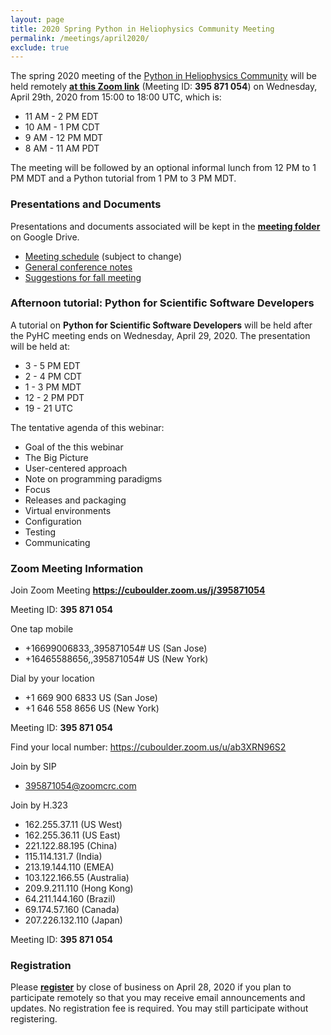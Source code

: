 ```yaml
---
layout: page
title: 2020 Spring Python in Heliophysics Community Meeting
permalink: /meetings/april2020/
exclude: true
---
```


The spring 2020 meeting of the [Python in Heliophysics Community](http://heliopython.org) will be held remotely [**at this Zoom link**](https://cuboulder.zoom.us/j/395871054) (Meeting ID: **395 871 054**) on Wednesday, April 29th, 2020 from 15:00 to 18:00 UTC, which is:

 - 11 AM - 2 PM EDT
 - 10 AM - 1 PM CDT
 - 9 AM - 12 PM MDT
 - 8 AM - 11 AM PDT

The meeting will be followed by an optional informal lunch from 12 PM to 1 PM MDT and a Python tutorial from 1 PM to 3 PM MDT.

### Presentations and Documents

Presentations and documents associated will be kept in the [**meeting folder**](https://drive.google.com/drive/u/0/folders/1vONfB6hf0y-VVOPj1748R3U9agFyq0iV) on Google Drive.

 - [Meeting schedule](https://docs.google.com/spreadsheets/d/1fyTCmJfMqvym0u1t_y6HZTHWXkiTtnqPwGSo6e_xFtc/edit?usp=sharing) (subject to change)
 - [General conference notes](https://docs.google.com/document/d/1XVEM2vrlMf1yQPPy5W05WoGh_VDVSU-o-UVZvE-AVFM/edit?usp=sharing)
 - [Suggestions for fall meeting](https://docs.google.com/document/d/1HSxxnsc-a8vxd8Xc17t2o2jeKba9sLkZcq5sbIaFLkc/edit?usp=sharing)

### Afternoon tutorial: Python for Scientific Software Developers

A tutorial on **Python for Scientific Software Developers** will be held after the PyHC meeting ends on Wednesday, April 29, 2020.  The presentation will be held at: 

 - 3 - 5 PM EDT
 - 2 - 4 PM CDT
 - 1 - 3 PM MDT
 - 12 - 2 PM PDT
 - 19 - 21 UTC

The tentative agenda of this webinar:

 - Goal of the this webinar
 - The Big Picture
 - User-centered approach
 - Note on programming paradigms
 - Focus
 - Releases and packaging
 - Virtual environments
 - Configuration
 - Testing
 - Communicating

### Zoom Meeting Information  

Join Zoom Meeting
**https://cuboulder.zoom.us/j/395871054**

Meeting ID: **395 871 054**

One tap mobile
 - +16699006833,,395871054# US (San Jose)
 - +16465588656,,395871054# US (New York)

Dial by your location
 - +1 669 900 6833 US (San Jose)
 - +1 646 558 8656 US (New York)

Meeting ID: **395 871 054**

Find your local number: https://cuboulder.zoom.us/u/ab3XRN96S2

Join by SIP
 - 395871054@zoomcrc.com

Join by H.323
 - 162.255.37.11 (US West)
 - 162.255.36.11 (US East)
 - 221.122.88.195 (China)
 - 115.114.131.7 (India)
 - 213.19.144.110 (EMEA)
 - 103.122.166.55 (Australia)
 - 209.9.211.110 (Hong Kong)
 - 64.211.144.160 (Brazil)
 - 69.174.57.160 (Canada)
 - 207.226.132.110 (Japan)
 
Meeting ID: **395 871 054**  

### Registration

Please [**register**](https://forms.gle/fYxWXWccyTZxnVUH9) by close of business on April 28, 2020 if you plan to participate remotely so that you may receive email announcements and updates.  No registration fee is required.  You may still participate without registering.
